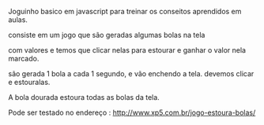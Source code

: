 Joguinho basico em javascript para treinar os conseitos aprendidos em aulas.

consiste em um jogo que são geradas algumas bolas na tela 

com valores e temos que clicar nelas para estourar e ganhar o valor nela marcado.

são gerada 1 bola a cada 1 segundo, e vão enchendo a tela. devemos clicar e estouralas.

A bola dourada estoura todas as bolas da tela.

Pode ser testado no endereço : http://www.xp5.com.br/jogo-estoura-bolas/
